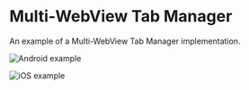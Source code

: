# Multi-WebView Tab Manager

An example of a Multi-WebView Tab Manager implementation.

![Android example](https://user-images.githubusercontent.com/5956938/205614782-cb3ae2db-870c-4dd6-9ef9-f9c222e8a2ae.gif)

![iOS example](https://user-images.githubusercontent.com/5956938/205614819-a6b781c8-ad52-462e-afb2-5721ab11eb2c.gif)
